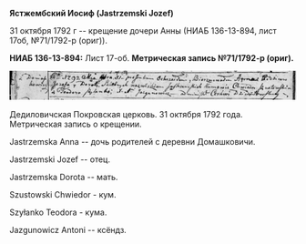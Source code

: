 **Ястжембский Иосиф (Jastrzemski Jozef)**

31 октября 1792 г -- крещение дочери Анны (НИАБ 136-13-894, лист 17об,
№71/1792-р (ориг)).

**НИАБ 136-13-894:** Лист 17-об. **Метрическая запись №71/1792-р
(ориг).**

![](./media/89d3c3b59e28b1b453aa2e22cdf3c21475d0d744.png)

Дедиловичская Покровская церковь. 31 октября 1792 года. Метрическая
запись о крещении.

Jastrzemska Anna -- дочь родителей с деревни Домашковичи.

Jastrzemski Jozef -- отец.

Jastrzemska Dorota -- мать.

Szustowski Chwiedor - кум.

Szyłanko Teodora - кума.

Jazgunowicz Antoni -- ксёндз.
